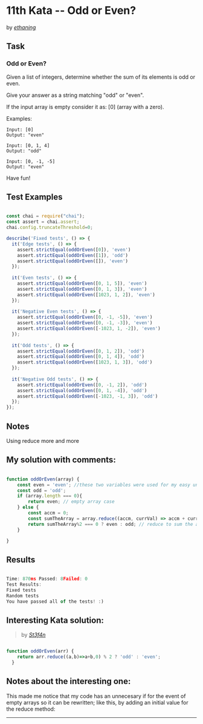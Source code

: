 # 11th Kata -- Odd or Even?






by *[ethaning](https://www.codewars.com/users/ethaning)*


## Task

### Odd or Even?


Given a list of integers, determine whether the sum of its elements is odd or even.

Give your answer as a string matching "odd" or "even".

If the input array is empty consider it as: [0] (array with a zero).

Examples:
```
Input: [0]
Output: "even"

Input: [0, 1, 4]
Output: "odd"

Input: [0, -1, -5]
Output: "even"
```
Have fun!


## Test Examples

```js

const chai = require("chai");
const assert = chai.assert;
chai.config.truncateThreshold=0;

describe('Fixed tests', () => {
  it('Edge tests', () => {
    assert.strictEqual(oddOrEven([0]), 'even')
    assert.strictEqual(oddOrEven([1]), 'odd')
    assert.strictEqual(oddOrEven([]), 'even')
  });
  
  it('Even tests', () => {
    assert.strictEqual(oddOrEven([0, 1, 5]), 'even')
    assert.strictEqual(oddOrEven([0, 1, 3]), 'even')
    assert.strictEqual(oddOrEven([1023, 1, 2]), 'even')
  });
  
  it('Negative Even tests', () => {
    assert.strictEqual(oddOrEven([0, -1, -5]), 'even')
    assert.strictEqual(oddOrEven([0, -1, -3]), 'even')
    assert.strictEqual(oddOrEven([-1023, 1, -2]), 'even')
  });
  
  it('Odd tests', () => {
    assert.strictEqual(oddOrEven([0, 1, 2]), 'odd')
    assert.strictEqual(oddOrEven([0, 1, 4]), 'odd')
    assert.strictEqual(oddOrEven([1023, 1, 3]), 'odd')
  });
  
  it('Negative Odd tests', () => {
    assert.strictEqual(oddOrEven([0, -1, 2]), 'odd')
    assert.strictEqual(oddOrEven([0, 1, -4]), 'odd')
    assert.strictEqual(oddOrEven([-1023, -1, 3]), 'odd')
  });
});


```


## Notes

Using reduce more and more

## My solution with comments:

```js

function oddOrEven(array) {
    const even = 'even'; //these two variables were used for my easy understanding :V
    const odd = 'odd';
    if (array.length === 0){
        return even; // empty array case
    } else {
        const accm = 0;
        const sumTheArray = array.reduce((accm, currVal) => accm + currVal)
        return sumTheArray%2 === 0 ? even : odd; // reduce to sum the array  using the ternary as the conditional to provide the response
    }

}
```


## Results

```js

Time: 870ms Passed: 8Failed: 0
Test Results:
Fixed tests
Random tests
You have passed all of the tests! :)
```

## Interesting Kata solution:
> by *[St3f4n](https://www.codewars.com/users/St3f4n)*

```js

function oddOrEven(arr) {
    return arr.reduce((a,b)=>a+b,0) % 2 ? 'odd' : 'even';
  }
```

## Notes about the interesting one:

This made me notice that my code has an unnecesary if for the event of empty arrays so it can be rewritten;
 like this, by adding an initial value for the reduce method:

---